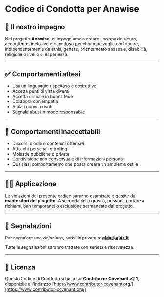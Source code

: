 # Codice di Condotta per Anawise

## 👋 Il nostro impegno

Nel progetto **Anawise**, ci impegniamo a creare uno spazio sicuro, accogliente, inclusivo e rispettoso per chiunque voglia contribuire, indipendentemente da etnia, genere, orientamento sessuale, disabilità, religione o livello di esperienza.

---

## ✅ Comportamenti attesi

- Usa un linguaggio rispettoso e costruttivo
- Accetta punti di vista diversi
- Accetta critiche in buona fede
- Collabora con empatia
- Aiuta i nuovi arrivati
- Segnala abusi in modo responsabile

---

## 🚫 Comportamenti inaccettabili

- Discorsi d’odio o contenuti offensivi
- Attacchi personali o trolling
- Molestie pubbliche o private
- Condivisione non consensuale di informazioni personali
- Qualsiasi comportamento che possa creare un ambiente ostile

---

## 🧑‍⚖️ Applicazione

Le violazioni del presente codice saranno esaminate e gestite dai **mantenitori del progetto**. A seconda della gravità, possono portare a richiami, ban temporanei o esclusione permanente dal progetto.

---

## 📩 Segnalazioni

Per segnalare una violazione, scrivi in privato a: **glds@glds.it**

Tutte le segnalazioni saranno trattate con serietà e riservatezza.

---

## 📄 Licenza

Questo Codice di Condotta si basa sul **Contributor Covenant v2.1**, disponibile all'indirizzo [https://www.contributor-covenant.org/](https://www.contributor-covenant.org/)

